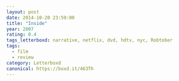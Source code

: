 ```yaml
---
layout: post 
date: 2014-10-20 23:59:00
title: "Inside"
year: 2007
rating: 0.4
tags_letterboxd: narrative, netflix, dvd, hdtv, nyc, Robtober
tags:
  - film
  - review
category: Letterboxd
canonical: https://boxd.it/463Th
---
```

